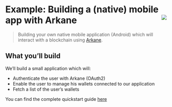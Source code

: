 # Example: Building a (native) mobile app with Arkane<img align="right" src="https://github.com/ArkaneNetwork.png?size=30" />
> Building your own native mobile application (Android) which will interact with a blockchain using [Arkane](https://arkane.network).


## What you’ll build
We’ll build a small application which will:

* Authenticate the user with Arkane (OAuth2)
* Enable the user to manage his wallets connected to our application
* Fetch a list of the user’s wallets

You can find the complete quickstart guide [here](https://docs.arkane.network/pages/mobile-multi-chain-wallet.html)
